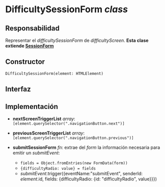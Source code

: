 # DifficultySessionForm _class_

## Responsabilidad

Representar el _difficultySessionForm_ de _difficultyScreen_. **Esta clase extiende [SessionForm](./SessionForm.md)**

## Constructor

```
DifficultySessionForm(element: HTMLElement)
```

## Interfaz

## Implementación

-   **nextScreenTriggerList** _array_: `[element.querySelector(".navigationButton.next")]`

-   **previousScreenTriggerList** _array_: `[element.querySelector(".navigationButton.previous")]`

-   **submitSessionForm** _fn_: extrae del _form_ la información necesaria para emitir un _submitEvent_:

    -   `fields = Object.fromEntries(new FormData(form))`
    -   `{difficultyRadio: value} = fields`
    -   _submitEvent_.trigger({eventName:"submitEvent", senderId: _element_.id, fields: {difficultyRadio: {id: "difficultyRadio", value}}})
